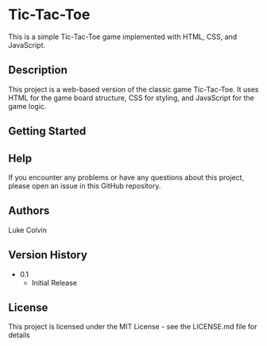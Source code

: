 # Tic-Tac-Toe

This is a simple Tic-Tac-Toe game implemented with HTML, CSS, and JavaScript.

## Description

This project is a web-based version of the classic game Tic-Tac-Toe. It uses HTML for the game board structure, CSS for styling, and JavaScript for the game logic.

## Getting Started




## Help

If you encounter any problems or have any questions about this project, please open an issue in this GitHub repository.

## Authors

Luke Colvin

## Version History

* 0.1
    * Initial Release

## License

This project is licensed under the MIT License - see the LICENSE.md file for details
